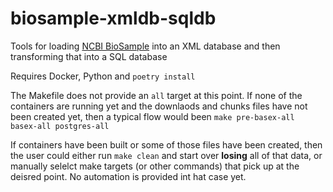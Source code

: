 # biosample-xmldb-sqldb
Tools for loading [NCBI BioSample](https://www.ncbi.nlm.nih.gov/biosample) into an XML database and then transforming that into a SQL database

Requires Docker, Python and `poetry install`

The Makefile does not provide an `all` target at this point.
If none of the containers are running yet and the downlaods and chunks files have not been created yet,
then a typical flow would been
`make pre-basex-all basex-all postgres-all`

If containers have been built or some of those files have been created, then the user could either run `make clean` and start over **losing** all of that data,
or manually selelct make targets (or other commands) that pick up at the deisred point. No automation is provided int hat case yet.
